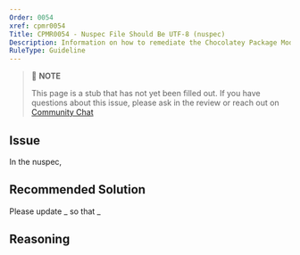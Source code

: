 ```yaml
---
Order: 0054
xref: cpmr0054
Title: CPMR0054 - Nuspec File Should Be UTF-8 (nuspec)
Description: Information on how to remediate the Chocolatey Package Moderation Rule 0054
RuleType: Guideline
---
```


<?! Include "../../../../../shared/package-validator-rule-guideline.txt" /?>

> :memo: **NOTE**
>
> This page is a stub that has not yet been filled out. If you have questions about this issue, please ask in the review or reach out on [Community Chat](https://ch0.co/community)

## Issue

In the nuspec,

## Recommended Solution

Please update _ so that _

## Reasoning
